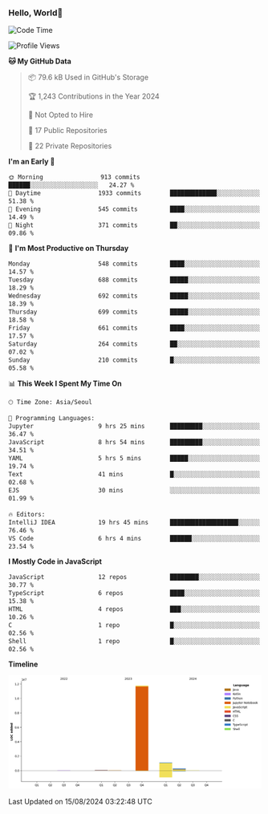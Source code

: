 
### Hello, World🐤

<!--START_SECTION:waka-->
![Code Time](http://img.shields.io/badge/Code%20Time-579%20hrs%2052%20mins-blue)

![Profile Views](http://img.shields.io/badge/Profile%20Views-4-blue)

**🐱 My GitHub Data** 

> 📦 79.6 kB Used in GitHub's Storage 
 > 
> 🏆 1,243 Contributions in the Year 2024
 > 
> 🚫 Not Opted to Hire
 > 
> 📜 17 Public Repositories 
 > 
> 🔑 22 Private Repositories 
 > 
**I'm an Early 🐤** 

```text
🌞 Morning                913 commits         ██████░░░░░░░░░░░░░░░░░░░   24.27 % 
🌆 Daytime                1933 commits        █████████████░░░░░░░░░░░░   51.38 % 
🌃 Evening                545 commits         ████░░░░░░░░░░░░░░░░░░░░░   14.49 % 
🌙 Night                  371 commits         ██░░░░░░░░░░░░░░░░░░░░░░░   09.86 % 
```
📅 **I'm Most Productive on Thursday** 

```text
Monday                   548 commits         ████░░░░░░░░░░░░░░░░░░░░░   14.57 % 
Tuesday                  688 commits         █████░░░░░░░░░░░░░░░░░░░░   18.29 % 
Wednesday                692 commits         █████░░░░░░░░░░░░░░░░░░░░   18.39 % 
Thursday                 699 commits         █████░░░░░░░░░░░░░░░░░░░░   18.58 % 
Friday                   661 commits         ████░░░░░░░░░░░░░░░░░░░░░   17.57 % 
Saturday                 264 commits         ██░░░░░░░░░░░░░░░░░░░░░░░   07.02 % 
Sunday                   210 commits         █░░░░░░░░░░░░░░░░░░░░░░░░   05.58 % 
```


📊 **This Week I Spent My Time On** 

```text
🕑︎ Time Zone: Asia/Seoul

💬 Programming Languages: 
Jupyter                  9 hrs 25 mins       █████████░░░░░░░░░░░░░░░░   36.47 % 
JavaScript               8 hrs 54 mins       █████████░░░░░░░░░░░░░░░░   34.51 % 
YAML                     5 hrs 5 mins        █████░░░░░░░░░░░░░░░░░░░░   19.74 % 
Text                     41 mins             █░░░░░░░░░░░░░░░░░░░░░░░░   02.68 % 
EJS                      30 mins             ░░░░░░░░░░░░░░░░░░░░░░░░░   01.99 % 

🔥 Editors: 
IntelliJ IDEA            19 hrs 45 mins      ███████████████████░░░░░░   76.46 % 
VS Code                  6 hrs 4 mins        ██████░░░░░░░░░░░░░░░░░░░   23.54 % 
```

**I Mostly Code in JavaScript** 

```text
JavaScript               12 repos            ████████░░░░░░░░░░░░░░░░░   30.77 % 
TypeScript               6 repos             ████░░░░░░░░░░░░░░░░░░░░░   15.38 % 
HTML                     4 repos             ███░░░░░░░░░░░░░░░░░░░░░░   10.26 % 
C                        1 repo              █░░░░░░░░░░░░░░░░░░░░░░░░   02.56 % 
Shell                    1 repo              █░░░░░░░░░░░░░░░░░░░░░░░░   02.56 % 
```



**Timeline**

![Lines of Code chart](https://raw.githubusercontent.com/jilpoom/jilpoom/main/assets/bar_graph.png)


 Last Updated on 15/08/2024 03:22:48 UTC
<!--END_SECTION:waka-->
